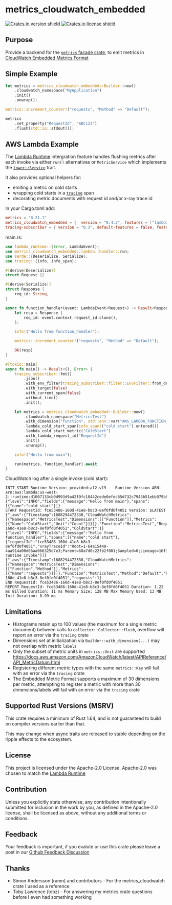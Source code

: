 metrics_cloudwatch_embedded
===========================
[![Crates.io version shield](https://img.shields.io/crates/v/metrics_cloudwatch_embedded.svg)](https://crates.io/crates/metrics_cloudwatch_embedded)
[![Crates.io license shield](https://img.shields.io/crates/l/metrics_cloudwatch_embedded.svg)](https://crates.io/crates/metrics_cloudwatch_embedded)

Purpose
-------

Provide a backend for the [`metrics` facade crate](https://crates.io/crates/metrics), 
to emit metrics in [CloudWatch Embedded Metrics Format](https://docs.aws.amazon.com/AmazonCloudWatch/latest/monitoring/CloudWatch_Embedded_Metric_Format_Specification.html)

Simple Example
--------------

```rust
let metrics = metrics_cloudwatch_embedded::Builder::new()
    .cloudwatch_namespace("MyApplication")
    .init()
    .unwrap();

metrics::increment_counter!("requests", "Method" => "Default");

metrics
    .set_property("RequestId", "ABC123")
    .flush(std::io::stdout());
```

AWS Lambda Example
------------------
The [Lambda Runtime](https://crates.io/crates/lambda-runtime) intergration feature handles flushing metrics 
after each invoke via either `run()` alternatives or `MetricService` which implements the 
[`tower::Service`](https://crates.io/crates/tower) trait.  

It also provides optional helpers for:
* emiting a metric on cold starts
* wrapping cold starts in a [`tracing`](https://crates.io/crates/tracing) span
* decorating metric documents with request id and/or x-ray trace id

In your Cargo.toml add:
```toml
metrics = "0.21.1"
metrics_cloudwatch_embedded = {  version = "0.4.2", features = ["lambda"] }
tracing-subscriber = { version = "0.3", default-features = false, features = ["fmt", "env-filter", "json"] }
```

main.rs:
```rust
use lambda_runtime::{Error, LambdaEvent};
use metrics_cloudwatch_embedded::lambda::handler::run;
use serde::{Deserialize, Serialize};
use tracing::{info, info_span};

#[derive(Deserialize)]
struct Request {}

#[derive(Serialize)]
struct Response {
    req_id: String,
}

async fn function_handler(event: LambdaEvent<Request>) -> Result<Response, Error> {
    let resp = Response {
        req_id: event.context.request_id.clone(),
    };

    info!("Hello from function_handler");

    metrics::increment_counter!("requests", "Method" => "Default");

    Ok(resp)
}

#[tokio::main]
async fn main() -> Result<(), Error> {
    tracing_subscriber::fmt()
        .json()
        .with_env_filter(tracing_subscriber::filter::EnvFilter::from_default_env())
        .with_target(false)
        .with_current_span(false)
        .without_time()
        .init();

    let metrics = metrics_cloudwatch_embedded::Builder::new()
        .cloudwatch_namespace("MetricsTest")
        .with_dimension("function", std::env::var("AWS_LAMBDA_FUNCTION_NAME").unwrap())
        .lambda_cold_start_span(info_span!("cold start").entered())
        .lambda_cold_start_metric("ColdStart")
        .with_lambda_request_id("RequestId")
        .init()
        .unwrap();

    info!("Hello from main");

    run(metrics, function_handler).await
}
```
CloudWatch log after a single invoke (cold start):
```plaintext
INIT_START Runtime Version: provided:al2.v19	Runtime Version ARN: arn:aws:lambda:us-west-2::runtime:d1007133cb0d993d9a42f9fc10442cede0efec65d732c7943b51ebb979b8f3f8
{"level":"INFO","fields":{"message":"Hello from main"},"spans":[{"name":"cold start"}]}
START RequestId: fce53486-160d-41e8-b8c3-8ef0fd0f4051 Version: $LATEST
{"_aws":{"Timestamp":1688294472338,"CloudWatchMetrics":[{"Namespace":"MetricsTest","Dimensions":[["Function"]],"Metrics":[{"Name":"ColdStart","Unit":"Count"}]}]},"Function":"MetricsTest","RequestId":"fce53486-160d-41e8-b8c3-8ef0fd0f4051","ColdStart":1}
{"level":"INFO","fields":{"message":"Hello from function_handler"},"spans":[{"name":"cold start"},{"requestId":"fce53486-160d-41e8-b8c3-8ef0fd0f4051","xrayTraceId":"Root=1-64a15448-4aa914a00d66aa066325d7e3;Parent=60a7d0c22fb2f001;Sampled=0;Lineage=16f3a795:0","name":"Lambda runtime invoke"}]}
{"_aws":{"Timestamp":1688294472338,"CloudWatchMetrics":[{"Namespace":"MetricsTest","Dimensions":[["Function","Method"]],"Metrics":[{"Name":"requests"}]}]},"Function":"MetricsTest","Method":"Default","RequestId":"fce53486-160d-41e8-b8c3-8ef0fd0f4051","requests":1}
END RequestId: fce53486-160d-41e8-b8c3-8ef0fd0f4051
REPORT RequestId: fce53486-160d-41e8-b8c3-8ef0fd0f4051 Duration: 1.22 ms Billed Duration: 11 ms Memory Size: 128 MB Max Memory Used: 13 MB Init Duration: 8.99 ms
```

Limitations
-----------
* Histograms retain up to 100 values (the maximum for a single metric document) between calls to
`collector::Collector::flush`, overflow will report an error via the `tracing` crate
* Dimensions set at initialization via `Builder::with_dimension(...)`
may not overlap with metric `labels`
* Only the subset of metric units in `metrics::Unit` are supported
<https://docs.aws.amazon.com/AmazonCloudWatch/latest/APIReference/API_MetricDatum.html>
* Registering different metric types with the same `metrics::Key` will fail with an error via the `tracing` crate
* The Embedded Metric Format supports a maximum of 30 dimensions per metric, attempting to register a metric with
more than 30 dimensions/labels will fail with an error via the `tracing` crate

Supported Rust Versions (MSRV)
------------------------------

This crate requires a minimum of Rust 1.64, and is not guaranteed to build on compiler versions earlier than that.

This may change when async traits are released to stable depending on the ripple effects to the ecosystem.

License
-------

This project is licensed under the Apache-2.0 License.  Apache-2.0 was chosen to match the [Lambda Runtime](https://crates.io/crates/lambda-runtime)

Contribution
------------

Unless you explicitly state otherwise, any contribution intentionally submitted
for inclusion in the work by you, as defined in the Apache-2.0 license, shall be
licensed as above, without any additional terms or conditions.

Feedback
--------

Your feedback is important, if you evalute or use this crate please leave a post in our 
[Github Feedback Discussion](https://github.com/BMorinDrifter/metrics-cloudwatch-embedded/discussions/categories/feeback)

Thanks
------
* Simon Andersson (ramn) and contributors - For the metrics_cloudwatch crate I used as a reference
* Toby Lawrence (tobz) - For answering my metrics crate questions before I even had something working
